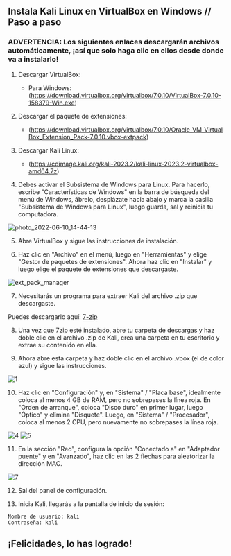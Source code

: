 ## Instala Kali Linux en VirtualBox en Windows // Paso a paso

### ADVERTENCIA: Los siguientes enlaces descargarán archivos automáticamente, ¡así que solo haga clic en ellos desde donde va a instalarlo!

1. Descargar VirtualBox:

   - Para Windows: (https://download.virtualbox.org/virtualbox/7.0.10/VirtualBox-7.0.10-158379-Win.exe)

2. Descargar el paquete de extensiones:

   - (https://download.virtualbox.org/virtualbox/7.0.10/Oracle_VM_VirtualBox_Extension_Pack-7.0.10.vbox-extpack)

3. Descargar Kali Linux:

   - (https://cdimage.kali.org/kali-2023.2/kali-linux-2023.2-virtualbox-amd64.7z)

4. Debes activar el Subsistema de Windows para Linux. Para hacerlo, escribe "Características de Windows" en la barra de búsqueda del menú de Windows, ábrelo, desplázate hacia abajo y marca la casilla "Subsistema de Windows para Linux", luego guarda, sal y reinicia tu computadora.

![photo_2022-06-10_14-44-13](https://user-images.githubusercontent.com/64184513/175776446-b373d0e5-4672-471f-a78a-93e0f2891313.jpg)

5. Abre VirtualBox y sigue las instrucciones de instalación.

6. Haz clic en "Archivo" en el menú, luego en "Herramientas" y elige "Gestor de paquetes de extensiones". Ahora haz clic en "Instalar" y luego elige el paquete de extensiones que descargaste.

![ext_pack_manager](https://user-images.githubusercontent.com/64184513/224564251-e4c33401-6178-4548-9737-b1d6af4fa85f.png)

7. Necesitarás un programa para extraer Kali del archivo .zip que descargaste.

Puedes descargarlo aquí: [7-zip](https://www.7-zip.org/download.html)

8. Una vez que 7zip esté instalado, abre tu carpeta de descargas y haz doble clic en el archivo .zip de Kali, crea una carpeta en tu escritorio y extrae su contenido en ella.

9. Ahora abre esta carpeta y haz doble clic en el archivo .vbox (el de color azul) y sigue las instrucciones.

![1](https://user-images.githubusercontent.com/64184513/196248353-103d6d04-bc9a-4e6d-96df-6a1fe4fb753c.png)

10. Haz clic en "Configuración" y, en "Sistema" / "Placa base", idealmente coloca al menos 4 GB de RAM, pero no sobrepases la línea roja. En "Orden de arranque", coloca "Disco duro" en primer lugar, luego "Óptico" y elimina "Disquete". Luego, en "Sistema" / "Procesador", coloca al menos 2 CPU, pero nuevamente no sobrepases la línea roja.

![4](https://user-images.githubusercontent.com/64184513/175776404-1eb16270-54d3-4d42-9741-2d2bbb0ce29b.jpg)
![5](https://user-images.githubusercontent.com/64184513/175776405-1227974e-c82f-4272-9b58-8163c14687e0.jpg)

11. En la sección "Red", configura la opción "Conectado a" en "Adaptador puente" y en "Avanzado", haz clic en las 2 flechas para aleatorizar la dirección MAC.

![7](https://user-images.githubusercontent.com/64184513/175776409-de0300c0-4908-4e94-ac28-6ac0e980f2b0.jpg)

12. Sal del panel de configuración.

13. Inicia Kali, llegarás a la pantalla de inicio de sesión:
```
Nombre de usuario: kali
Contraseña: kali
```
## ¡Felicidades, lo has logrado!
